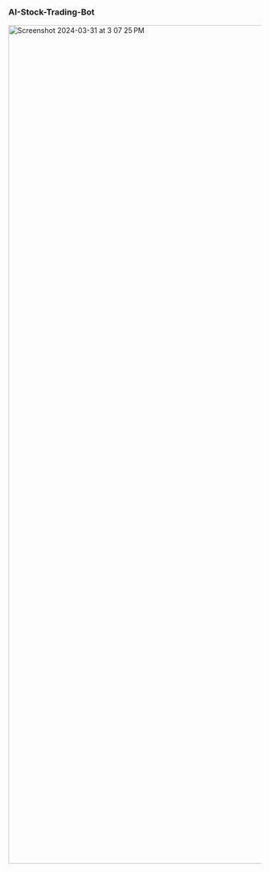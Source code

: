 ### AI-Stock-Trading-Bot 

<img width="1668" alt="Screenshot 2024-03-31 at 3 07 25 PM" src="https://github.com/Anjoliekate/AI-Stock-Trading-Bot/assets/99061657/9630e0dc-c48f-4f3a-92e7-401b145382bf">
